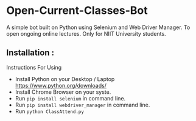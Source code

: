 # Open-Current-Classes-Bot
A simple bot built on Python using Selenium and Web Driver Manager. To open ongoing online lectures. Only for NIIT University students.

## Installation :
Instructions For Using 
- Install Python on your Desktop / Laptop https://www.python.org/downloads/
- Install Chrome Browser on your syste.
- Run `pip install selenium` in command line.
- Run `pip install webdriver_manager` in command line.
- Run `python ClassAttend.py`
